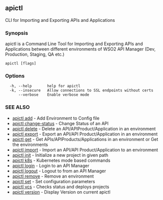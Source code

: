 ## apictl

CLI for Importing and Exporting APIs and Applications

### Synopsis

apictl is a Command Line Tool for Importing and Exporting APIs and Applications between different environments of WSO2 API Manager
(Dev, Production, Staging, QA etc.)

```
apictl [flags]
```

### Options

```
  -h, --help       help for apictl
  -k, --insecure   Allow connections to SSL endpoints without certs
      --verbose    Enable verbose mode
```

### SEE ALSO

* [apictl add](apictl_add.md)	 - Add Environment to Config file
* [apictl change-status](apictl_change-status.md)	 - Change Status of an API
* [apictl delete](apictl_delete.md)	 - Delete an API/APIProduct/Application in an environment
* [apictl export](apictl_export.md)	 - Export an API/API Product/Application in an environment
* [apictl get](apictl_get.md)	 - Get APIs/APIProducts/Applications in an environment or Get the environments
* [apictl import](apictl_import.md)	 - Import an API/API Product/Application to an environment
* [apictl init](apictl_init.md)	 - Initialize a new project in given path
* [apictl k8s](apictl_k8s.md)	 - Kubernetes mode based commands
* [apictl login](apictl_login.md)	 - Login to an API Manager
* [apictl logout](apictl_logout.md)	 - Logout to from an API Manager
* [apictl remove](apictl_remove.md)	 - Remove an environment
* [apictl set](apictl_set.md)	 - Set configuration parameters
* [apictl vcs](apictl_vcs.md)	 - Checks status and deploys projects
* [apictl version](apictl_version.md)	 - Display Version on current apictl

